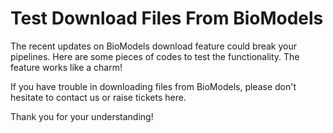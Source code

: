 # Test Download Files From BioModels
The recent updates on BioModels download feature could break your pipelines. Here are some pieces of codes to test the functionality. The feature works like a charm!

If you have trouble in downloading files from BioModels, please don't hesitate to contact us or raise tickets here.

Thank you for your understanding!
